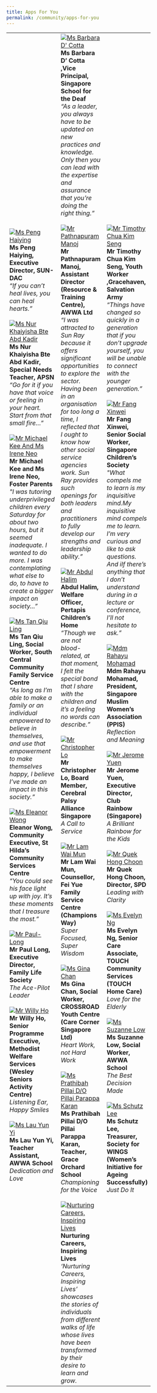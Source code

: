 ```yaml
---
title: Apps For You
permalink: /community/apps-for-you
---
```

<table width="300px">
<tbody>
      <td width="100px">
          <a href="ms-peng-haiying"><img src="/images/stories/mainpage/ms-peng-haiying.jpg" alt="Ms Peng Haiying" title="View Story" /></a><br /><strong>Ms Peng Haiying, Executive Director, SUN-DAC</strong><br /><em>“If you can’t heal lives, you can heal hearts.”</em>
          <br /><br />
          <a href="ms-nur-khaiyisha-bte-abd-kadir"><img src="/images/stories/mainpage/ms-nur-khaiyisha-bte-abd-kadir.jpg" alt="Ms Nur Khaiyisha Bte Abd Kadir" title="View Story" /></a><br /><strong>Ms Nur Khaiyisha Bte Abd Kadir, Special Needs Teacher, APSN</strong><br /><em>“Go for it if you have that voice or feeling in your heart. Start from that small fire…”</em> 
          <br /><br />
          <a href="mr-michael-kee-and-ms-irene-neo"><img src="/images/stories/mainpage/mr-michael-kee-and-ms-irene-neo.jpg" alt="Mr Michael Kee And Ms Irene Neo" title="View Story" /></a><br /><strong>Mr Michael Kee and Ms Irene Neo, Foster Parents</strong><br /><em>"I was tutoring underprivileged children every Saturday for about two hours, but it seemed inadequate. I wanted to do more. I was contemplating what else to do, to have to create a bigger impact on society…”</em>
          <br /><br />  
          <a href="ms-tan-qiu-ling"><img src="/images/stories/mainpage/ms-tan-qiu-ling-1.jpg" alt="Ms Tan Qiu Ling" title="View Story" /></a><br /><strong>Ms Tan Qiu Ling, Social Worker, South Central Community Family Service Centre</strong><br /><em>“As long as I’m able to make a family or an individual empowered to believe in themselves, and use that empowerment to make themselves happy, I believe I’ve made an impact in this society.”</em>
          <br /><br />
          <a href="ms-eleanor-wong"><img src="/images/stories/mainpage/ms-eleanor-wong.jpg" alt="Ms Eleanor Wong" title="View Story" /></a><br /><strong>Eleanor Wong, Community Executive, St Hilda’s Community Services Centre</strong><br /><em>“You could see his face light up with joy. It’s these moments that I treasure the most.”</em>
          <br /><br />
          <a href="mr-paul-long"><img src="/images/stories/mainpage/mr-paul-long.jpg" alt="Mr Paul-Long" title="View Story" /></a><br /><strong>Mr Paul Long, Executive Director, Family Life Society</strong><br /><em>The Ace-Pilot Leader</em>
          <br /><br />
          <a href="mr-willy-ho"><img src="/images/stories/mainpage/mr-willy-ho.jpg" alt="Mr Willy Ho" title="View Story" /></a><br /><strong>Mr Willy Ho, Senior Programme Executive, Methodist Welfare Services (Wesley Seniors Activity Centre)</strong><br /><em>Listening Ear, Happy Smiles</em>
          <br /><br />
          <a href="ms-lau-yun-yi"><img src="/images/stories/mainpage/ms-lau-yun-yi.jpg" alt="Ms Lau Yun Yi" title="View Story" /></a><br /><strong>Ms Lau Yun Yi, Teacher Assistant, AWWA School</strong><br /><em>Dedication and Love</em>
          <br /><br />
      </td>
      <td width="100px">
      <a href="ms-barbara-d-cotta"><img src="/images/stories/mainpage/ms-barbara-d-cotta.jpg" alt="Ms Barbara D' Cotta" title="View Story" /></a><br /><strong>Ms Barbara D’ Cotta ,Vice Principal, Singapore School for the Deaf</strong><br /><em>“As a leader, you always have to be updated on new practices and knowledge. Only then you can lead with the expertise and assurance that you’re doing the right thing.”</em>    
      <br /> <br /> 
      <a href="mr-pathnapuram-manoj"><img src="/images/stories/mainpage/mr-pathnapuram-manoj.jpg" alt="Mr Pathnapuram Manoj" title="View Story" /></a><br /><strong>Mr Pathnapuram Manoj, Assistant Director (Resource & Training Centre), AWWA Ltd</strong><br /><em>“I was attracted to Sun Ray because it offers significant opportunities to explore the sector. Having been in an organisation for too long a time, I reflected that I ought to know how other social service agencies work. Sun Ray provides such openings for both leaders and practitioners to fully develop our strengths and leadership ability.”</em>
      <br /><br />
      <a href="mr-abdul-halim"><img src="/images/stories/mainpage/mr-abdul-halim.jpg" alt="Mr Abdul Halim" title="View Story" /></a><br /><strong>Abdul Halim, Welfare Officer, Pertapis Children’s Home</strong><br /><em>“Though we are not blood-related, at that moment, I felt the special bond that I share with the children and it’s a feeling no words can describe.”</em>
      <br /><br />
      <a href="mr-christopher-lo"><img src="/images/stories/mainpage/mr-christopher-lo.jpg" alt="Mr Christopher Lo" title="View Story" /></a><br /><strong>Mr Christopher Lo, Board Member, Cerebral Palsy Alliance Singapore</strong><br /><em>A Call to Service</em>
      <br /><br />
      <a href="mr-lam-wai-mun"><img src="/images/stories/mainpage/mr-lam-wai-mun.jpg" alt="Mr Lam Wai Mun" title="View Story" /></a><br /><strong>Mr Lam Wai Mun, Counsellor, Fei Yue Family Service Centre (Champions Way)</strong><br /><em>Super Focused, Super Wisdom</em>
      <br /><br />
      <a href="ms-gina-chan"><img src="/images/stories/mainpage/ms-gina-chan.jpg" alt="Ms Gina Chan" title="View Story" /></a><br /><strong>Ms Gina Chan, Social Worker, CROSSROAD Youth Centre (Care Corner Singapore Ltd)</strong><br /><em>Heart Work, not Hard Work</em>
      <br /><br />
      <a href="ms-prathibah-pillai-d-o-pillai-parappa-karan"><img src="/images/stories/mainpage/ms-prathibah-pillai-d-o-pillai-parappa-karan.jpg" alt="Ms Prathibah Pillai D/O Pillai Parappa Karan" title="View Story" /></a><br /><strong>Ms Prathibah Pillai D/O Pillai Parappa Karan, Teacher, Grace Orchard School</strong><br /><em>Championing for the Voice</em>
      <br /><br />
      <a href="ssi-inspiring-e-book"><img src="/images/stories/mainpage/inspiringbook.jpg" alt="Nurturing Careers, Inspiring Lives" title="View Story" /></a><br /><strong>Nurturing Careers, Inspiring Lives</strong><br /><em>‘Nurturing Careers, Inspiring Lives’ showcases the stories of individuals from different walks of life whose lives have been transformed by their desire to learn and grow.</em>    
      </td>
      <td width="100px">
      <a href="mr-timothy-chua-kim-seng"><img src="/images/stories/mainpage/mr-timothy-chua-kim-seng.jpg" alt="Mr Timothy Chua Kim Seng" title="View Story" /></a><br /><strong>Mr Timothy Chua Kim Seng, Youth Worker ,Gracehaven, Salvation Army</strong><br /><em>“Things have changed so quickly in a generation that if you don’t upgrade yourself, you will be unable to connect with the younger generation.”</em>     
      <br /><br />    
      <a href="mr-fang-xinwei"><img src="/images/stories/mainpage/mr-fang-xin-wei.jpg" alt="Mr Fang Xinwei" title="View Story" /></a><br /><strong>Mr Fang Xinwei, Senior Social Worker, Singapore Children’s Society</strong><br /><em>"What compels me to learn is my inquisitive mind.My inquisitive mind compels me to learn. I’m very curious and like to ask questions. And iIf there’s anything that I don’t understand during in a lecture or conference, I’ll not hesitate to ask.”</em>     
      <br /><br />
      <a href="mdm-rahayu-mohamad"><img src="/images/stories/mainpage/mdm-rahayu-mohamad.jpg" alt="Mdm Rahayu Mohamad" title="View Story" /></a><br /><strong>Mdm Rahayu Mohamad, President, Singapore Muslim Women’s Association (PPIS)</strong><br /><em>Reflection and Meaning</em>
      <br /><br />
      <a href="mr-jerome-yuen"><img src="/images/stories/mainpage/mr-jerome-yuen.jpg" alt="Mr Jerome Yuen" title="View Story" /></a><br /><strong>Mr Jerome Yuen, Executive Director, Club Rainbow (Singapore)</strong><br /><em>A Brilliant Rainbow for the Kids</em>
      <br /><br />
      <a href="mr-quek-hong-choon"><img src="/images/stories/mainpage/mr-quek-hong-choon.jpg" alt="Mr Quek Hong Choon" title="View Story" /></a><br /><strong>Mr Quek Hong Choon, Director, SPD</strong><br /><em>Leading with Clarity</em>
      <br /><br />
      <a href="ms-evelyn-ng"><img src="/images/stories/mainpage/ms-evelyn-ng.jpg" alt="Ms Evelyn Ng" title="View Story" /></a><br /><strong>Ms Evelyn Ng, Senior Care Associate, TOUCH Community Services (TOUCH Home Care)</strong><br /><em>Love for the Elderly</em>
      <br /><br />
      <a href="ms-suzanne-low"><img src="/images/stories/mainpage/ms-suzanne-low.jpg" alt="Ms Suzanne Low" title="View Story" /></a><br /><strong>Ms Suzanne Low, Social Worker, AWWA School</strong><br /><em>The Best Decision Made</em>
      <br /><br />
      <a href="ms-schutz-lee"><img src="/images/stories/mainpage/ms-schutz-lee.jpg" alt="Ms Schutz Lee" title="View Story" /></a><br /><strong>Ms Schutz Lee, Treasurer, Society for WINGS (Women’s Initiative for Ageing Successfully)</strong><br /><em>Just Do It</em> 
      </td>
  </tbody>
</table>
